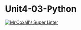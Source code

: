 # Unit4-03-Python
[![Mr Coxall's Super Linter](https://github.com/ICS3U-C-Programming-SantiagoH/Unit4-03-Python/workflows/Mr%20Coxall's%20Super%20Linter/badge.svg)](https://github.com/ICS3U-C-Programming-SantiagoH/Unit4-03-Python/actions/)
